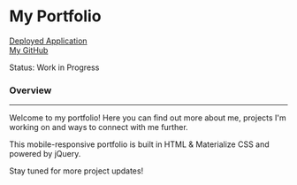 # My Portfolio 

[Deployed Application](https://asharma1398.github.io/asharma1398.portfolio/)
<br>
[My GitHub](https://github.com/asharma1398)

Status: Work in Progress
### Overview  
***

Welcome to my portfolio! Here you can find out more about me, projects I'm working on and ways to connect with me further.

This mobile-responsive portfolio is built in HTML & Materialize CSS and powered by jQuery.

Stay tuned for more project updates!
